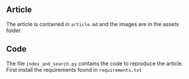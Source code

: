 ## Article

The article is contained in `article.md` and the images are in the assets folder.

## Code

The file `index_and_search.py` contains the code to reproduce the article. First install the requirements found in `requirements.txt`
